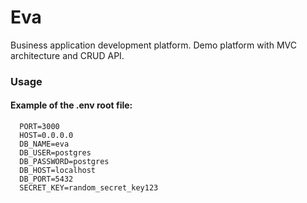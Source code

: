 # Eva
Business application development platform.
Demo platform with MVC architecture and CRUD API.

### Usage
#### Example of the .env root file:
```
  PORT=3000
  HOST=0.0.0.0
  DB_NAME=eva
  DB_USER=postgres
  DB_PASSWORD=postgres
  DB_HOST=localhost
  DB_PORT=5432
  SECRET_KEY=random_secret_key123
```